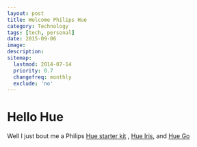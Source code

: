 ```yaml
---
layout: post
title: Welcome Philips Hue
category: Technology
tags: [tech, personal]
date: 2015-09-06
image: 
description:
sitemap:
  lastmod: 2014-07-14
  priority: 0.7
  changefreq: monthly
  exclude: 'no'
---
```


# Hello Hue

Well I just bout me a Philips [Hue starter kit](http://www2.meethue.com/en-us/productdetail/philips-hue-white-and-color-ambiance-starter-kit-a19) , [Hue Iris](http://www2.meethue.com/en-us/productdetail/philips-hue-iris), and [Hue Go](http://www2.meethue.com/en-us/productdetail/philips-hue-go)